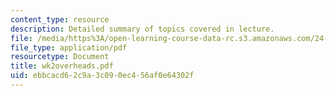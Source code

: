 ```yaml
---
content_type: resource
description: Detailed summary of topics covered in lecture.
file: /media/https%3A/open-learning-course-data-rc.s3.amazonaws.com/24-964-topics-in-phonology-fall-2004/ebbcacd62c9a3c090ec456af0e64302f_wk2overheads.pdf
file_type: application/pdf
resourcetype: Document
title: wk2overheads.pdf
uid: ebbcacd6-2c9a-3c09-0ec4-56af0e64302f
---
```

